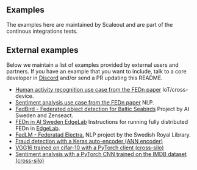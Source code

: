 ## Examples
The examples here are maintained by Scaleout and are part of the continous integrations tests. 

## External examples
Below we maintain a list of examples provided by external users and partners. 
If you have an example that you want to include, talk to a core developer in [Discord](https://discord.gg/CCRgjpMsVA) 
and/or send a PR updating this README.  

- [Human activity recognition use case from the FEDn paper](https://github.com/scaleoutsystems/examples) IoT/cross-device. 
- [Sentiment analysis use case from the FEDn paper](https://github.com/scaleoutsystems/examples) NLP.
- [FedBird - Federated object detection for Baltic Seabirds](https://github.com/aidotse/fedbird) Project by AI Sweden and Zenseact. 
- [FEDn in AI Sweden EdgeLab](https://github.com/aidotse/EdgeLab/tree/main/tutorials/fedn) Instructions for running fully distributed FEDn in [EdgeLab](https://www.ai.se/en/data-factory/edge-lab).
- [FedLM - Federatad Electra.](https://github.com/Kungbib/fedLM) NLP project by the Swedish Royal Library. 
- [Fraud detection with a Keras auto-encoder (ANN encoder)](https://github.com/scaleoutsystems/FEDn-client-fraud_keras)  
- [VGG16 trained on cifar-10 with a PyTorch client (cross-silo)](https://github.com/scaleoutsystems/FEDn-client-cifar10-pytorch) 
- [Sentiment analysis with a PyTorch CNN trained on the IMDB dataset (cross-silo)](https://github.com/scaleoutsystems/FEDn-client-imdb-pytorch.git) 
